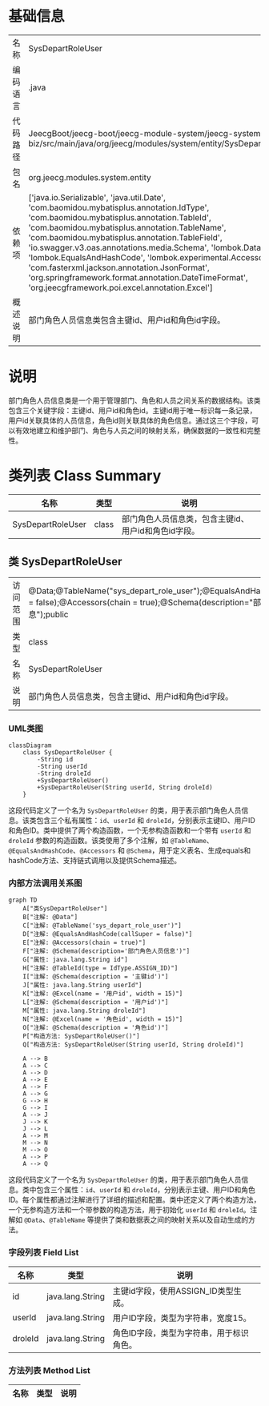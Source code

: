 # 基础信息

|      |      |
|------|------|
| 名称 | SysDepartRoleUser |
| 编码语言 | .java |
| 代码路径 | JeecgBoot/jeecg-boot/jeecg-module-system/jeecg-system-biz/src/main/java/org/jeecg/modules/system/entity/SysDepartRoleUser.java |
| 包名 | org.jeecg.modules.system.entity |
| 依赖项 | ['java.io.Serializable', 'java.util.Date', 'com.baomidou.mybatisplus.annotation.IdType', 'com.baomidou.mybatisplus.annotation.TableId', 'com.baomidou.mybatisplus.annotation.TableName', 'com.baomidou.mybatisplus.annotation.TableField', 'io.swagger.v3.oas.annotations.media.Schema', 'lombok.Data', 'lombok.EqualsAndHashCode', 'lombok.experimental.Accessors', 'com.fasterxml.jackson.annotation.JsonFormat', 'org.springframework.format.annotation.DateTimeFormat', 'org.jeecgframework.poi.excel.annotation.Excel'] |
| 概述说明 | 部门角色人员信息类包含主键id、用户id和角色id字段。 |

# 说明

部门角色人员信息类是一个用于管理部门、角色和人员之间关系的数据结构。该类包含三个关键字段：主键id、用户id和角色id。主键id用于唯一标识每一条记录，用户id关联具体的人员信息，角色id则关联具体的角色信息。通过这三个字段，可以有效地建立和维护部门、角色与人员之间的映射关系，确保数据的一致性和完整性。

# 类列表 Class Summary

| 名称   | 类型  | 说明 |
|-------|------|-------------|
| SysDepartRoleUser | class | 部门角色人员信息类，包含主键id、用户id和角色id字段。 |



## 类 SysDepartRoleUser

|      |      |
|------|------|
| 访问范围 | @Data;@TableName("sys_depart_role_user");@EqualsAndHashCode(callSuper = false);@Accessors(chain = true);@Schema(description="部门角色人员信息");public |
| 类型 | class |
| 名称 | SysDepartRoleUser |
| 说明 | 部门角色人员信息类，包含主键id、用户id和角色id字段。 |


### UML类图

```mermaid
classDiagram
    class SysDepartRoleUser {
        -String id
        -String userId
        -String droleId
        +SysDepartRoleUser()
        +SysDepartRoleUser(String userId, String droleId)
    }
```

这段代码定义了一个名为 `SysDepartRoleUser` 的类，用于表示部门角色人员信息。该类包含三个私有属性：`id`、`userId` 和 `droleId`，分别表示主键ID、用户ID和角色ID。类中提供了两个构造函数，一个无参构造函数和一个带有 `userId` 和 `droleId` 参数的构造函数。该类使用了多个注解，如 `@TableName`、`@EqualsAndHashCode`、`@Accessors` 和 `@Schema`，用于定义表名、生成equals和hashCode方法、支持链式调用以及提供Schema描述。


### 内部方法调用关系图

```mermaid
graph TD
    A["类SysDepartRoleUser"]
    B["注解: @Data"]
    C["注解: @TableName('sys_depart_role_user')"]
    D["注解: @EqualsAndHashCode(callSuper = false)"]
    E["注解: @Accessors(chain = true)"]
    F["注解: @Schema(description='部门角色人员信息')"]
    G["属性: java.lang.String id"]
    H["注解: @TableId(type = IdType.ASSIGN_ID)"]
    I["注解: @Schema(description = '主键id')"]
    J["属性: java.lang.String userId"]
    K["注解: @Excel(name = '用户id', width = 15)"]
    L["注解: @Schema(description = '用户id')"]
    M["属性: java.lang.String droleId"]
    N["注解: @Excel(name = '角色id', width = 15)"]
    O["注解: @Schema(description = '角色id')"]
    P["构造方法: SysDepartRoleUser()"]
    Q["构造方法: SysDepartRoleUser(String userId, String droleId)"]

    A --> B
    A --> C
    A --> D
    A --> E
    A --> F
    A --> G
    G --> H
    G --> I
    A --> J
    J --> K
    J --> L
    A --> M
    M --> N
    M --> O
    A --> P
    A --> Q
```

这段代码定义了一个名为 `SysDepartRoleUser` 的类，用于表示部门角色人员信息。类中包含三个属性：`id`、`userId` 和 `droleId`，分别表示主键、用户ID和角色ID。每个属性都通过注解进行了详细的描述和配置。类中还定义了两个构造方法，一个无参构造方法和一个带参数的构造方法，用于初始化 `userId` 和 `droleId`。注解如 `@Data`、`@TableName` 等提供了类和数据表之间的映射关系以及自动生成的方法。

### 字段列表 Field List

| 名称  | 类型  | 说明 |
|-------|-------|------|
| id | java.lang.String | 主键id字段，使用ASSIGN_ID类型生成。 |
| userId | java.lang.String | 用户ID字段，类型为字符串，宽度15。 |
| droleId | java.lang.String | 角色ID字段，类型为字符串，用于标识角色。 |

### 方法列表 Method List

| 名称  | 类型  | 说明 |
|-------|-------|------|




